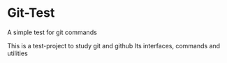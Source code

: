 # Git-Test
 A simple test for git commands

 This is a test-project to study git and github
 Its interfaces, commands and utilities
